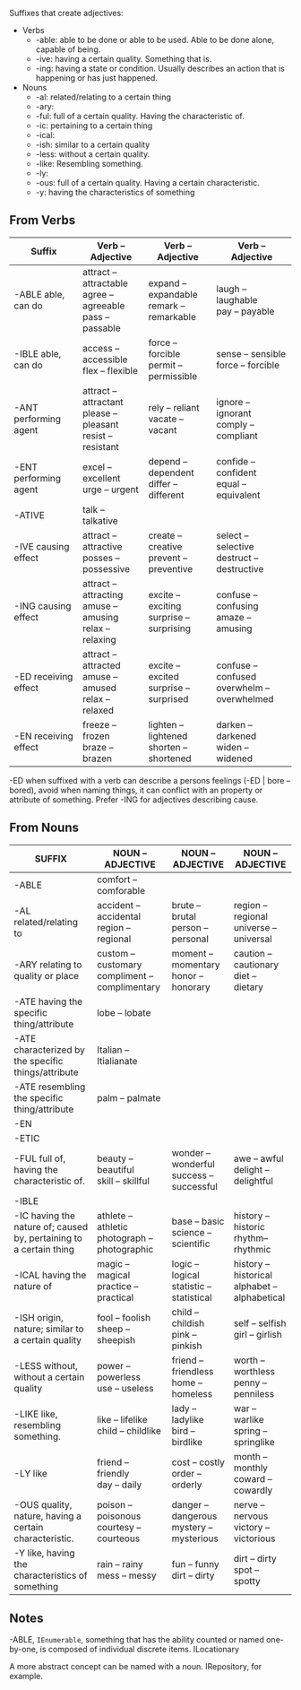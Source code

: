 Suffixes that create adjectives:
- Verbs
  - -able: able to be done or able to be used. Able to be done alone, capable of being.
  - -ive: having a certain quality. Something that is.
  - -ing: having a state or condition. Usually describes an action that is happening or has just happened.
- Nouns
  - -al: related/relating to a certain thing
  - -ary:
  - -ful: full of a certain quality. Having the characteristic of.
  - -ic: pertaining to a certain thing
  - -ical: 
  - -ish: similar to a certain quality
  - -less: without a certain quality.
  - -like: Resembling something.
  - -ly: 
  - -ous: full of a certain quality. Having a certain characteristic.
  - -y: having the characteristics of something

## From Verbs

Suffix | Verb – Adjective | Verb – Adjective | Verb – Adjective 
--- | --- | --- | ---
-ABLE  able, can do | attract – attractable<br/>agree – agreeable<br/>pass – passable | expand – expandable<br/>remark – remarkable | laugh – laughable<br/>pay – payable
-IBLE  able, can do | access – accessible<br/>flex – flexible | force – forcible<br/>permit – permissible | sense – sensible<br/>force – forcible
-ANT  performing agent | attract – attractant<br/>please – pleasant<br/>resist – resistant | rely – reliant<br/>vacate – vacant | ignore – ignorant<br/>comply – compliant
-ENT  performing agent | excel – excellent<br/>urge – urgent | depend – dependent<br/>differ – different | confide – confident<br/>equal – equivalent
-ATIVE | talk – talkative<br/>
-IVE causing effect | attract – attractive<br/>posses – possessive | create – creative<br/>prevent – preventive | select – selective<br/>destruct – destructive
-ING  causing effect | attract – attracting<br/>amuse – amusing<br/>relax –relaxing | excite – exciting<br/>surprise –surprising | confuse – confusing<br/>amaze – amusing
-ED  receiving effect | attract – attracted<br/>amuse – amused<br/>relax – relaxed | excite – excited<br/>surprise – surprised | confuse – confused<br/>overwhelm – overwhelmed
-EN  receiving effect | freeze – frozen<br/>braze – brazen | lighten – lightened<br/>shorten – shortened | darken – darkened<br/>widen – widened

-ED when suffixed with a verb can describe a persons feelings (-ED | bore – bored), avoid when naming things, it can conflict with an property or attribute of something.  Prefer -ING for adjectives describing cause.

## From Nouns

SUFFIX | NOUN – ADJECTIVE | NOUN – ADJECTIVE | NOUN – ADJECTIVE
--- | --- | --- | --- 
-ABLE | comfort – comforable | | 
-AL     related/relating to | accident – accidental<br/>region – regional | brute – brutal<br/>person – personal | region – regional<br/>universe –universal
-ARY  relating to quality or place | custom – customary<br/>compliment – complimentary | moment – momentary<br/>honor – honorary | caution – cautionary<br/>diet – dietary
-ATE  having the specific thing/attribute | lobe – lobate | |
-ATE  characterized by the specific things/attribute | Italian – Itialianate | |
-ATE  resembling the specific thing/attribute | palm – palmate | |
-EN | | |
-ETIC | | |
-FUL  full of, having the characteristic of. | beauty – beautiful<br/>skill – skillful | wonder – wonderful<br/>success – successful | awe – awful<br/>delight – delightful | 
-IBLE | | |
-IC  having the nature of; caused by, pertaining to a certain thing | athlete – athletic<br/>photograph – photographic | base – basic<br/>science – scientific | history – historic<br/>rhythm– rhythmic
-ICAL  having the nature of | magic – magical<br/>practice – practical | logic – logical<br/>statistic – statistical | history – historical<br/>alphabet – alphabetical
-ISH  origin, nature; similar to a certain quality | fool – foolish<br/>sheep – sheepish | child – childish<br/>pink – pinkish | self – selfish<br/>girl – girlish
-LESS  without, without a certain quality | power – powerless<br/>use – useless | friend – friendless<br/>home – homeless | worth – worthless<br/>penny – penniless
-LIKE  like, resembling something. | like – lifelike<br/>child – childlike | lady – ladylike<br/>bird – birdlike | war – warlike<br/>spring – springlike
-LY  like | friend – friendly<br/>day – daily | cost – costly<br/>order – orderly | month – monthly<br/>coward – cowardly
-OUS  quality, nature, having a certain characteristic. | poison – poisonous<br/>courtesy – courteous | danger – dangerous<br/>mystery – mysterious | nerve – nervous<br/>victory – victorious
-Y  like, having the characteristics of something | rain – rainy<br/>mess – messy | fun – funny<br/>dirt – dirty | dirt – dirty<br/>spot – spotty

## Notes
-ABLE, `IEnumerable`, something that has the ability counted or named one-by-one, is composed of individual discrete items.
ILocationary

A more abstract concept can be named with a noun.  IRepository, for example.
